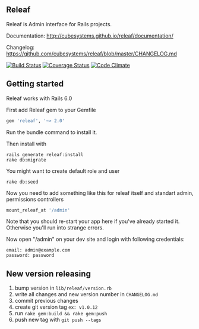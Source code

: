 ## Releaf

Releaf is Admin interface for Rails projects.

Documentation: http://cubesystems.github.io/releaf/documentation/

Changelog: https://github.com/cubesystems/releaf/blob/master/CHANGELOG.md

[![Build Status](https://travis-ci.com/cubesystems/releaf.svg?branch=master)](https://travis-ci.com/cubesystems/releaf)
[![Coverage Status](https://coveralls.io/repos/cubesystems/releaf/badge.svg?branch=master)](https://coveralls.io/r/cubesystems/releaf?branch=master)
[![Code Climate](https://codeclimate.com/github/cubesystems/releaf.svg)](https://codeclimate.com/github/cubesystems/releaf)

## Getting started

Releaf works with Rails 6.0

First add Releaf gem to your Gemfile
```ruby
gem 'releaf', '~> 2.0'
```

Run the bundle command to install it.

Then install with
```console
rails generate releaf:install
rake db:migrate
```

You might want to create default role and user
```console
rake db:seed
```

Now you need to add something like this for releaf itself and standart admin,
permissions controllers

```ruby
mount_releaf_at '/admin'
```

Note that you should re-start your app here if you've already started it. Otherwise you'll run into strange errors.

Now open "/admin" on your dev site and login with following credentials:
```
email: admin@example.com
password: password
```

## New version releasing
1. bump version in `lib/releaf/version.rb`
2. write all changes and new version number in `CHANGELOG.md`
3. commit previous changes
4. create git version tag `ex: v1.0.12`
4. run `rake gem:build && rake gem:push`  
5. push new tag with `git push --tags`  
